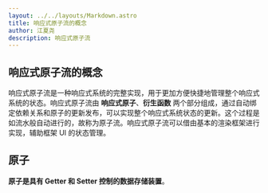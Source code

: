 ```yaml
---
layout: ../../layouts/Markdown.astro
title: 响应式原子流的概念
author: 江夏尧
description: 响应式原子流
---
```


## 响应式原子流的概念

响应式原子流是一种响应式系统的完整实现，用于更加方便快捷地管理整个响应式系统的状态。响应式原子流由 **响应式原子**、**衍生函数** 两个部分组成，通过自动绑定依赖关系和原子的更新发布，可以实现整个响应式系统状态的更新。这个过程是如流水般自动进行的，故称为原子流。响应式原子流可以借由基本的渲染框架进行实现，辅助框架 UI 的状态管理。

## 原子

**原子是具有 Getter 和 Setter 控制的数据存储装置**。
